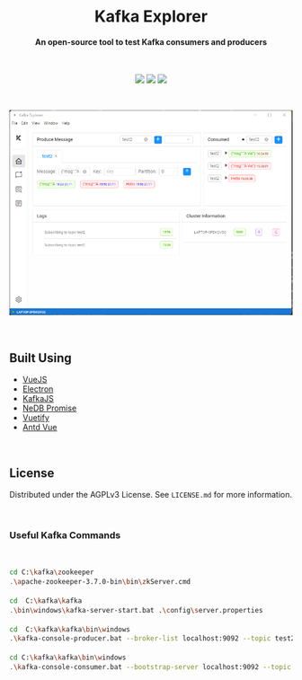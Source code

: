 <h1  align="center" style="border-bottom: none">
    <b>
        Kafka Explorer
    </b>
</h1>
    <h4 align="center">An open-source tool to test Kafka consumers and producers</h4>
<br/>
<p align="center">
<img src="https://sonarcloud.io/api/project_badges/measure?project=WGLabz_kafka-explorer&metric=code_smells" />
<img src="https://sonarcloud.io/api/project_badges/measure?project=WGLabz_kafka-explorer&metric=sqale_rating" />
<img src="https://sonarcloud.io/api/project_badges/measure?project=WGLabz_kafka-explorer&metric=bugs" />
</p>
<br/>
<p align="center"><img src=".assets/image.png" alt="Kafka Explorer" width="1000px" /></p>
<br/>

## Built Using

- [VueJS](https://vuejs.org/)
- [Electron](https://www.electronjs.org/)
- [KafkaJS](https://kafka.js.org/)
- [NeDB Promise](https://github.com/bajankristof/nedb-promises)
- [Vuetify](https://vuetifyjs.com/en/)
- [Antd Vue](https://www.antdv.com/docs/vue/introduce/)

<br/>

## License

Distributed under the AGPLv3 License. See `LICENSE.md` for more information.

<br/>

### Useful Kafka Commands

<br/>

```sh
cd C:\kafka\zookeeper
.\apache-zookeeper-3.7.0-bin\bin\zkServer.cmd

cd  C:\kafka\kafka
.\bin\windows\kafka-server-start.bat .\config\server.properties

cd  C:\kafka\kafka\bin\windows
.\kafka-console-producer.bat --broker-list localhost:9092 --topic test2

cd C:\kafka\kafka\bin\windows
.\kafka-console-consumer.bat --bootstrap-server localhost:9092 --topic test2
```
